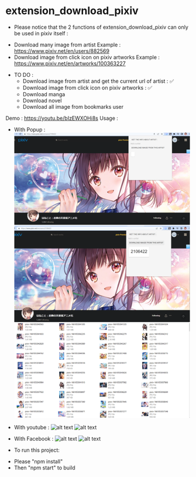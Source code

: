 
# extension_download_pixiv
- Please notice that the 2 functions of extension_download_pixiv can only be used in pixiv itself  :
+ Download many image from artist
Example : https://www.pixiv.net/en/users/882569
+ Download image from click icon on pixiv artworks 
Example : https://www.pixiv.net/en/artworks/100363227
 
- TO DO :
    + Download image from artist and get the current url of artist : ✅
    + Download image from click icon on pixiv artworks : ✅
    + Download manga 
    + Download novel
    + Download all image from bookmarks user

Demo :
https://youtu.be/bIzEWXOHi8s
Usage :
+ With Popup : 
![alt text](https://github.com/ShiaHp/extension_download_image_pixiv/blob/main/src/img/sc1.png)
![alt text](https://github.com/ShiaHp/extension_download_image_pixiv/blob/main/src/img/sc2.png)
![alt text](https://github.com/ShiaHp/extension_download_image_pixiv/blob/main/src/img/sc3.png)
 + With youtube :
 ![alt text](https://github.com/ShiaHp/extension_download_pixiv/blob/main/img/1.png)
  ![alt text](https://github.com/ShiaHp/extension_download_pixiv/blob/main/img/2.png)
  
 + With Facebook :
  ![alt text](https://github.com/ShiaHp/extension_download_pixiv/blob/main/img/4.png)
   ![alt text](https://github.com/ShiaHp/extension_download_pixiv/blob/main/img/5.png)
  
 

- To run this project:
+ Please "npm install"
+ Then "npm start" to build
